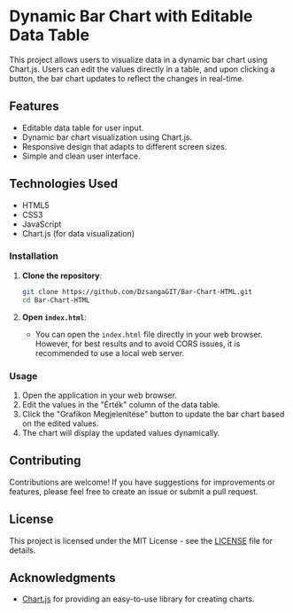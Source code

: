 # Dynamic Bar Chart with Editable Data Table

This project allows users to visualize data in a dynamic bar chart using Chart.js. Users can edit the values directly in a table, and upon clicking a button, the bar chart updates to reflect the changes in real-time.

## Features

- Editable data table for user input.
- Dynamic bar chart visualization using Chart.js.
- Responsive design that adapts to different screen sizes.
- Simple and clean user interface.

## Technologies Used

- HTML5
- CSS3
- JavaScript
- Chart.js (for data visualization)

### Installation

1. **Clone the repository**:
   ```bash
   git clone https://github.com/DzsangaGIT/Bar-Chart-HTML.git
   cd Bar-Chart-HTML
   ```

2. **Open `index.html`**:
   - You can open the `index.html` file directly in your web browser. However, for best results and to avoid CORS issues, it is recommended to use a local web server.

### Usage

1. Open the application in your web browser.
2. Edit the values in the "Érték" column of the data table.
3. Click the "Grafikon Megjelenítése" button to update the bar chart based on the edited values.
4. The chart will display the updated values dynamically.

## Contributing

Contributions are welcome! If you have suggestions for improvements or features, please feel free to create an issue or submit a pull request.

## License

This project is licensed under the MIT License - see the [LICENSE](LICENSE) file for details.

## Acknowledgments

- [Chart.js](https://www.chartjs.org/) for providing an easy-to-use library for creating charts.
